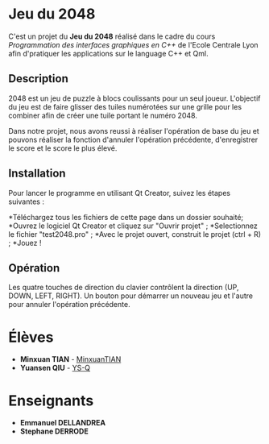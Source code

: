 # Jeu du 2048
C'est un projet du **Jeu du 2048** réalisé dans le cadre du cours *Programmation des interfaces graphiques en C++* de l'Ecole Centrale Lyon afin d'pratiquer les applications sur le language C++ et Qml.

## Description
2048 est un jeu de puzzle à blocs coulissants pour un seul joueur. L'objectif du jeu est de faire glisser des tuiles numérotées sur une grille pour les combiner afin de créer une tuile portant le numéro 2048.

Dans notre projet, nous avons reussi à réaliser l'opération de base du jeu et pouvons réaliser la fonction d'annuler l'opération précédente, d'enregistrer le score et le score le plus élevé. 

## Installation
Pour lancer le programme en utilisant Qt Creator, suivez les étapes suivantes :

*Téléchargez tous les fichiers de cette page dans un dossier souhaité;
*Ouvrez le logiciel Qt Creator et cliquez sur "Ouvrir projet" ;
*Selectionnez le fichier "test2048.pro" ;
*Avec le projet ouvert, construit le projet (ctrl + R) ;
*Jouez !

## Opération
Les quatre touches de direction du clavier contrôlent la direction (UP, DOWN, LEFT, RIGHT).
Un bouton pour démarrer un nouveau jeu et l'autre pour annuler l'opération précédente.

# Élèves
* **Minxuan TIAN** - [MinxuanTIAN](https://github.com/MinxuanTIAN)
* **Yuansen QIU** - [YS-Q](https://github.com/YS-Q)

# Enseignants
* **Emmanuel DELLANDREA**
* **Stephane DERRODE**
